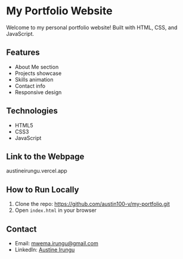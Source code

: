 # My Portfolio Website

Welcome to my personal portfolio website! 
Built with HTML, CSS, and JavaScript.

## Features

- About Me section
- Projects showcase
- Skills animation
- Contact info
- Responsive design

## Technologies

- HTML5
- CSS3
- JavaScript

## Link to the Webpage
austineirungu.vercel.app

## How to Run Locally

1. Clone the repo: https://github.com/austin100-v/my-portfolio.git
2. Open `index.html` in your browser

## Contact

- Email: mwema.irungu@gmail.com
- LinkedIn: [Austine Irungu](https://linkedin.com/in/austin-irungu-00a391277)

